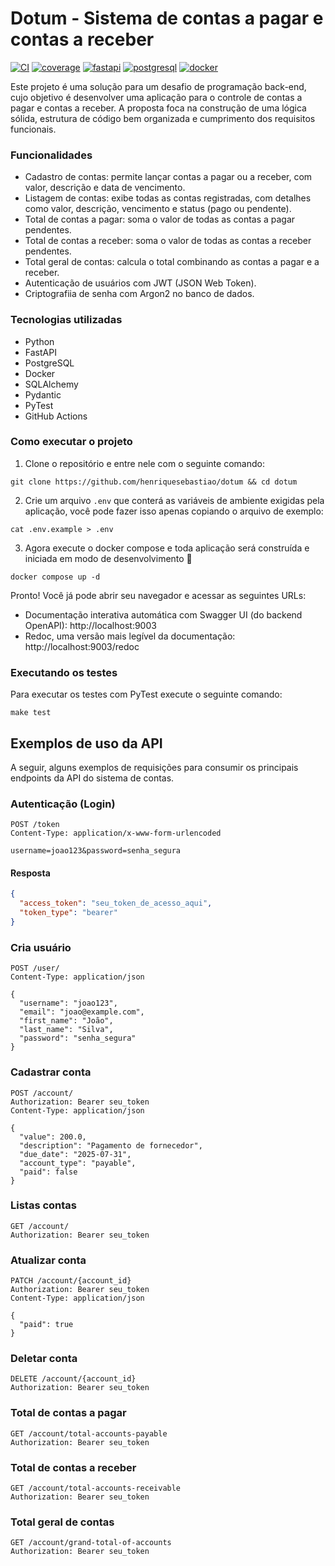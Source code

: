 # Dotum - Sistema de contas a pagar e contas a receber

[![CI](https://github.com/henriquesebastiao/dotum/actions/workflows/test.yml/badge.svg)](https://github.com/henriquesebastiao/dotum/actions/workflows/test.yml)
[![coverage](https://coverage-badge.samuelcolvin.workers.dev/henriquesebastiao/dotum.svg)](https://coverage-badge.samuelcolvin.workers.dev/redirect/henriquesebastiao/dotum)
[![fastapi](https://img.shields.io/badge/FastAPI-009688?style=flat&logo=fastapi&logoColor=white)](https://fastapi.tiangolo.com/)
[![postgresql](https://img.shields.io/badge/PostgreSQL-4169E1?style=flat&logo=postgresql&logoColor=white)](https://www.postgresql.org/)
[![docker](https://img.shields.io/badge/Docker-2496ED?style=flat&logo=docker&logoColor=white)](https://www.docker.com/)

Este projeto é uma solução para um desafio de programação back-end, cujo objetivo é desenvolver uma aplicação para o controle de contas a pagar e contas a receber. A proposta foca na construção de uma lógica sólida, estrutura de código bem organizada e cumprimento dos requisitos funcionais.

### Funcionalidades

- Cadastro de contas: permite lançar contas a pagar ou a receber, com valor, descrição e data de vencimento.
- Listagem de contas: exibe todas as contas registradas, com detalhes como valor, descrição, vencimento e status (pago ou pendente).
- Total de contas a pagar: soma o valor de todas as contas a pagar pendentes.
- Total de contas a receber: soma o valor de todas as contas a receber pendentes.
- Total geral de contas: calcula o total combinando as contas a pagar e a receber.
- Autenticação de usuários com JWT (JSON Web Token).
- Criptografiia de senha com Argon2 no banco de dados.

### Tecnologias utilizadas

- Python
- FastAPI
- PostgreSQL
- Docker
- SQLAlchemy
- Pydantic
- PyTest
- GitHub Actions

### Como executar o projeto

1. Clone o repositório e entre nele com o seguinte comando:

```shell
git clone https://github.com/henriquesebastiao/dotum && cd dotum
```

2. Crie um arquivo `.env` que conterá as variáveis de ambiente exigidas pela aplicação, você pode fazer isso apenas copiando o arquivo de exemplo:

```shell
cat .env.example > .env
```

3. Agora execute o docker compose e toda aplicação será construída e iniciada em modo de desenvolvimento 🚀

```shell
docker compose up -d
```

Pronto! Você já pode abrir seu navegador e acessar as seguintes URLs:

- Documentação interativa automática com Swagger UI (do backend OpenAPI): http://localhost:9003
- Redoc, uma versão mais legível da documentação: http://localhost:9003/redoc

### Executando os testes

Para executar os testes com PyTest execute o seguinte comando:

```shell
make test
```

## Exemplos de uso da API

A seguir, alguns exemplos de requisições para consumir os principais endpoints da API do sistema de contas.

### Autenticação (Login)

```http
POST /token
Content-Type: application/x-www-form-urlencoded

username=joao123&password=senha_segura
```

#### Resposta

```json
{
  "access_token": "seu_token_de_acesso_aqui",
  "token_type": "bearer"
}
```

### Cria usuário

```http
POST /user/
Content-Type: application/json

{
  "username": "joao123",
  "email": "joao@example.com",
  "first_name": "João",
  "last_name": "Silva",
  "password": "senha_segura"
}
```

### Cadastrar conta

```http
POST /account/
Authorization: Bearer seu_token
Content-Type: application/json

{
  "value": 200.0,
  "description": "Pagamento de fornecedor",
  "due_date": "2025-07-31",
  "account_type": "payable",
  "paid": false
}
```

### Listas contas

```http
GET /account/
Authorization: Bearer seu_token
```

### Atualizar conta

```http
PATCH /account/{account_id}
Authorization: Bearer seu_token
Content-Type: application/json

{
  "paid": true
}
```

### Deletar conta

```http
DELETE /account/{account_id}
Authorization: Bearer seu_token
```

### Total de contas a pagar

```http
GET /account/total-accounts-payable
Authorization: Bearer seu_token
```

### Total de contas a receber

```http
GET /account/total-accounts-receivable
Authorization: Bearer seu_token
```

### Total geral de contas

```http
GET /account/grand-total-of-accounts
Authorization: Bearer seu_token
```
